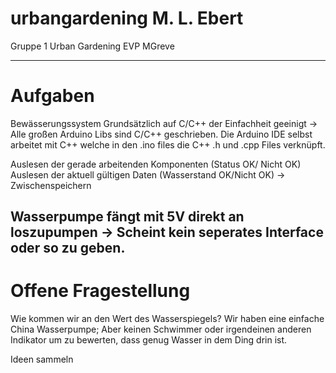 # urbangardening M. L. Ebert
Gruppe 1 Urban Gardening EVP MGreve

---

# Aufgaben
Bewässerungssystem 
Grundsätzlich auf C/C++ der Einfachheit geeinigt -> Alle großen Arduino Libs sind C/C++ geschrieben.
Die Arduino IDE selbst arbeitet mit C++ welche in den .ino files die C++ .h und .cpp Files verknüpft.


Auslesen der gerade arbeitenden Komponenten (Status OK/ Nicht OK) 
Auslesen der aktuell gültigen Daten (Wasserstand OK/Nicht OK) -> Zwischenspeichern

Wasserpumpe fängt mit 5V direkt an loszupumpen -> Scheint kein seperates Interface oder so zu geben.
---
# Offene Fragestellung

Wie kommen wir an den Wert des Wasserspiegels? Wir haben eine einfache China Wasserpumpe; Aber keinen Schwimmer oder irgendeinen anderen Indikator um zu
bewerten, dass genug Wasser in dem Ding drin ist. 

Ideen sammeln 
